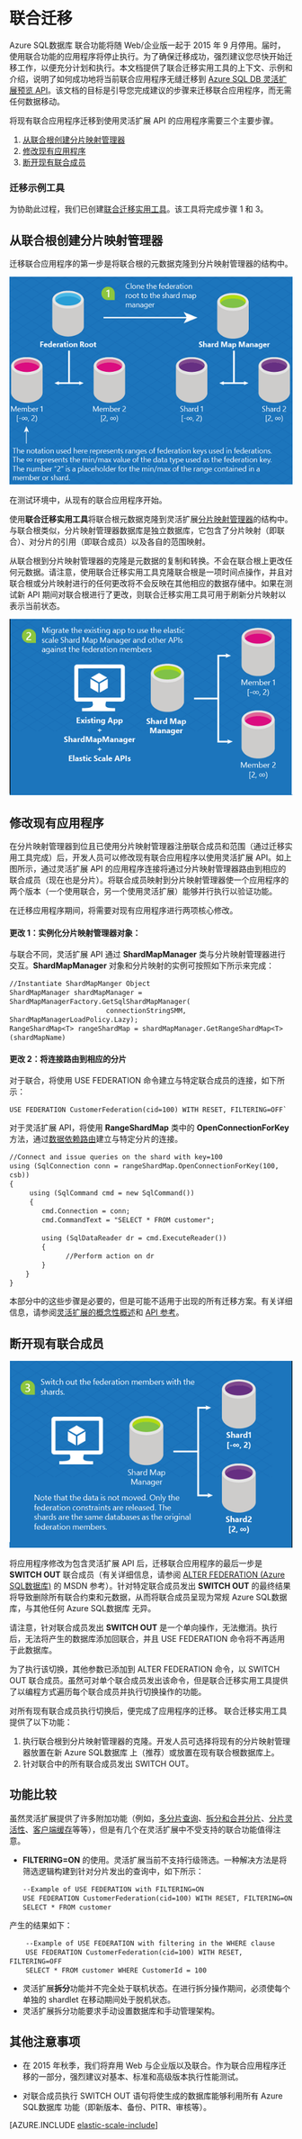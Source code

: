 <properties title="联合迁移" pageTitle="联合迁移" description="概述了将使用&ldquo;联合&rdquo;功能构建的现有应用迁移到灵活扩展模型的步骤。" metaKeywords="sharding scaling, federations, Azure SQL DB sharding, Elastic Scale" services="sql-database" documentationCenter=""  manager="jhubbard" authors="sidneyh@microsoft.com"/>

<tags ms.service="sql-database" ms.workload="sql-database" ms.tgt_pltfrm="na" ms.devlang="na" ms.topic="article" ms.date="01/01/1900" ms.author="sidneyh"></tags>

# 联合迁移

Azure SQL数据库 联合功能将随 Web/企业版一起于 2015 年 9 月停用。届时，使用联合功能的应用程序将停止执行。为了确保迁移成功，强烈建议您尽快开始迁移工作，以便充分计划和执行。本文档提供了联合迁移实用工具的上下文、示例和介绍，说明了如何成功地将当前联合应用程序无缝迁移到 [Azure SQL DB 灵活扩展预览 API][Azure SQL DB 灵活扩展预览 API]。该文档的目标是引导您完成建议的步骤来迁移联合应用程序，而无需任何数据移动。

将现有联合应用程序迁移到使用灵活扩展 API 的应用程序需要三个主要步骤。

1.  [从联合根创建分片映射管理器][从联合根创建分片映射管理器]
2.  [修改现有应用程序][修改现有应用程序]
3.  [断开现有联合成员][断开现有联合成员]

### 迁移示例工具

为协助此过程，我们已创建[联合迁移实用工具][联合迁移实用工具]。该工具将完成步骤 1 和 3。

## <a name="create-shard-map-manager"></a>从联合根创建分片映射管理器

迁移联合应用程序的第一步是将联合根的元数据克隆到分片映射管理器的结构中。

![将联合根克隆到分片映射管理器][将联合根克隆到分片映射管理器]

在测试环境中，从现有的联合应用程序开始。

使用**联合迁移实用工具**将联合根元数据克隆到灵活扩展[分片映射管理器][分片映射管理器]的结构中。与联合根类似，分片映射管理器数据库是独立数据库，它包含了分片映射（即联合）、对分片的引用（即联合成员）以及各自的范围映射。

从联合根到分片映射管理器的克隆是元数据的复制和转换。不会在联合根上更改任何元数据。请注意，使用联合迁移实用工具克隆联合根是一项时间点操作，并且对联合根或分片映射进行的任何更改将不会反映在其他相应的数据存储中。如果在测试新 API 期间对联合根进行了更改，则联合迁移实用工具可用于刷新分片映射以表示当前状态。

![迁移现有应用以使用灵活扩展 API][迁移现有应用以使用灵活扩展 API]

## 修改现有应用程序

在分片映射管理器到位且已使用分片映射管理器注册联合成员和范围（通过迁移实用工具完成）后，开发人员可以修改现有联合应用程序以使用灵活扩展 API。如上图所示，通过灵活扩展 API 的应用程序连接将通过分片映射管理器路由到相应的联合成员（现在也是分片）。将联合成员映射到分片映射管理器使一个应用程序的两个版本（一个使用联合，另一个使用灵活扩展）能够并行执行以验证功能。

在迁移应用程序期间，将需要对现有应用程序进行两项核心修改。

#### 更改 1：实例化分片映射管理器对象：

与联合不同，灵活扩展 API 通过 **ShardMapManager** 类与分片映射管理器进行交互。**ShardMapManager** 对象和分片映射的实例可按照如下所示来完成：

    //Instantiate ShardMapManger Object 
    ShardMapManager shardMapManager = ShardMapManagerFactory.GetSqlShardMapManager(
                            connectionStringSMM, ShardMapManagerLoadPolicy.Lazy); 
    RangeShardMap<T> rangeShardMap = shardMapManager.GetRangeShardMap<T>(shardMapName) 

#### 更改 2：将连接路由到相应的分片

对于联合，将使用 USE FEDERATION 命令建立与特定联合成员的连接，如下所示：

    USE FEDERATION CustomerFederation(cid=100) WITH RESET, FILTERING=OFF`

对于灵活扩展 API，将使用 **RangeShardMap** 类中的 **OpenConnectionForKey** 方法，通过[数据依赖路由][数据依赖路由]建立与特定分片的连接。

    //Connect and issue queries on the shard with key=100 
    using (SqlConnection conn = rangeShardMap.OpenConnectionForKey(100, csb))  
    { 
         using (SqlCommand cmd = new SqlCommand()) 
         { 
            cmd.Connection = conn; 
            cmd.CommandText = "SELECT * FROM customer";
     
            using (SqlDataReader dr = cmd.ExecuteReader()) 
            { 
                  //Perform action on dr 
            } 
        } 
    }

本部分中的这些步骤是必要的，但是可能不适用于出现的所有迁移方案。有关详细信息，请参阅[灵活扩展的概念性概述][灵活扩展的概念性概述]和 [API 参考][API 参考]。

## 断开现有联合成员

![断开分片的联合成员][断开分片的联合成员]

将应用程序修改为包含灵活扩展 API 后，迁移联合应用程序的最后一步是 **SWITCH OUT** 联合成员（有关详细信息，请参阅 [ALTER FEDERATION (Azure SQL数据库)][ALTER FEDERATION (Azure SQL数据库)] 的 MSDN 参考）。针对特定联合成员发出 **SWITCH OUT** 的最终结果将导致删除所有联合约束和元数据，从而将联合成员呈现为常规 Azure SQL数据库，与其他任何 Azure SQL数据库 无异。

请注意，针对联合成员发出 **SWITCH OUT** 是一个单向操作，无法撤消。执行后，无法将产生的数据库添加回联合，并且 USE FEDERATION 命令将不再适用于此数据库。

为了执行该切换，其他参数已添加到 ALTER FEDERATION 命令，以 SWITCH OUT 联合成员。虽然可对单个联合成员发出该命令，但是联合迁移实用工具提供了以编程方式遍历每个联合成员并执行切换操作的功能。

对所有现有联合成员执行切换后，便完成了应用程序的迁移。
联合迁移实用工具提供了以下功能：

1.  执行联合根到分片映射管理器的克隆。开发人员可选择将现有的分片映射管理器放置在新 Azure SQL数据库 上（推荐）或放置在现有联合根数据库上。
2.  针对联合中的所有联合成员发出 SWITCH OUT。

## 功能比较

虽然灵活扩展提供了许多附加功能（例如，[多分片查询][多分片查询]、[拆分和合并分片][拆分和合并分片]、[分片灵活性][分片灵活性]、[客户端缓存][客户端缓存]等等），但是有几个在灵活扩展中不受支持的联合功能值得注意。

-   **FILTERING=ON** 的使用。灵活扩展当前不支持行级筛选。一种解决方法是将筛选逻辑构建到针对分片发出的查询中，如下所示：

        --Example of USE FEDERATION with FILTERING=ON
        USE FEDERATION CustomerFederation(cid=100) WITH RESET, FILTERING=ON 
        SELECT * FROM customer

产生的结果如下：

        --Example of USE FEDERATION with filtering in the WHERE clause 
        USE FEDERATION CustomerFederation(cid=100) WITH RESET, FILTERING=OFF 
        SELECT * FROM customer WHERE CustomerId = 100 

-   灵活扩展**拆分**功能并不完全处于联机状态。在进行拆分操作期间，必须使每个单独的 shardlet 在移动期间处于脱机状态。
-   灵活扩展拆分功能要求手动设置数据库和手动管理架构。

## 其他注意事项

-   在 2015 年秋季，我们将弃用 Web 与企业版以及联合。作为联合应用程序迁移的一部分，强烈建议对基本、标准和高级版本执行性能测试。

-   对联合成员执行 SWITCH OUT 语句将使生成的数据库能够利用所有 Azure SQL数据库 功能（即新版本、备份、PITR、审核等）。

[AZURE.INCLUDE [elastic-scale-include](../includes/elastic-scale-include.md)]

<!--Anchors--> 
<!--Image references-->

  [Azure SQL DB 灵活扩展预览 API]: http://go.microsoft.com/?linkid=9862592
  [从联合根创建分片映射管理器]: #create-shard-map-manager
  [修改现有应用程序]: #Modify-the-Existing-Application
  [断开现有联合成员]: #Switch-Out-Existing-Federation-members
  [联合迁移实用工具]: http://go.microsoft.com/?linkid=9862613
  [将联合根克隆到分片映射管理器]: ./media/sql-database-elastic-scale-federation-migration/migrate-1.png
  [分片映射管理器]: http://go.microsoft.com/?linkid=9862595
  [迁移现有应用以使用灵活扩展 API]: ./media/sql-database-elastic-scale-federation-migration/migrate-2.png
  [数据依赖路由]: ./sql-database-elastic-scale-data-dependent-routing.md
  [灵活扩展的概念性概述]: ./sql-database-elastic-scale-introduction.md
  [API 参考]: http://go.microsoft.com/?linkid=9862604
  [断开分片的联合成员]: ./media/sql-database-elastic-scale-federation-migration/migrate-3.png
  [ALTER FEDERATION (Azure SQL数据库)]: http://msdn.microsoft.com/zh-cn/library/azure/hh597475.aspx
  [多分片查询]: ./sql-database-elastic-scale-multishard-querying.md
  [拆分和合并分片]: ./sql-database-elastic-scale-overview-split-and-merge.md
  [分片灵活性]: ./sql-database-elastic-scale-elasticity.md
  [客户端缓存]: ./sql-database-elastic-scale-shard-map-management.md
